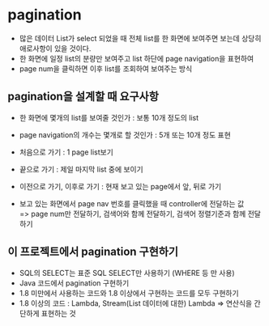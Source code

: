 # pagination

* 많은 데이터 List가 select 되었을 때 전체 list를 한 화면에 보여주면 보는데 상당히 애로사항이 있을 것이다.
* 한 화면에 일정 list의 분량만 보여주고 list 하단에 page navigation을 표현하여  
* page num을 클릭하면 이후 list를 조회하여 보여주는 방식

## pagination을 설계할 때 요구사항

* 한 화면에 몇개의 list를 보여줄 것인가 : 보통 10개 정도의 list
* page navigation의 개수는 몇개로 할 것인가 : 5개 또는 10개 정도 표현
* 처음으로 가기 : 1 page list보기
* 끝으로 가기 : 제일 마지막 list 중에 보이기
* 이전으로 가기, 이후로 가기 : 현재 보고 있는 page에서 앞, 뒤로 가기

* 보고 있는 화면에서 page nav 번호를 클릭했을 때 controller에 전달하는 값  
=> page num만 전달하기, 검색어와 함께 전달하기, 검색어 정렬기준과 함께 전달하기

## 이 프로젝트에서 pagination 구현하기

* SQL의 SELECT는 표준 SQL SELECT만 사용하기 (WHERE 등 만 사용)
* Java 코드에서 pagination 구현하기
* 1.8 미만에서 사용하는 코드와 1.8 이상에서 구현하는 코드를 모두 구현하기
* 1.8 이상의 코드 : Lambda, Stream(List 데이터에 대한)
Lambda => 연산식을 간단하게 표현하는 것

